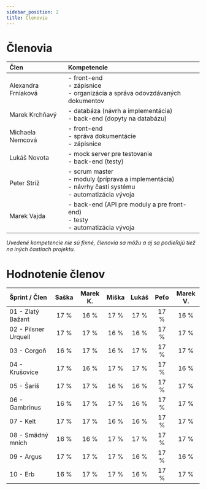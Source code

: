 ```yaml
---
sidebar_position: 2
title: Členovia
---
```


# Členovia

| Člen                | Kompetencie                                                                                                        |
| :------------------ | :----------------------------------------------------------------------------------------------------------------- |
| Alexandra Frniaková | - front-end<br /> - zápisnice<br /> - organizácia a správa odovzdávaných dokumentov                                |
| Marek Krchňavý      | - databáza (návrh a implementácia)<br /> - back-end (dopyty na databázu)                                           |
| Michaela Nemcová    | - front-end<br /> - správa dokumentácie<br /> - zápisnice                                                          |
| Lukáš Novota        | - mock server pre testovanie<br /> - back-end (testy)                                                              |
| Peter Stríž         | - scrum master<br /> - moduly (príprava a implementácia)<br /> - návrhy častí systému<br /> - automatizácia vývoja |
| Marek Vajda         | - back-end (API pre moduly a pre front-end)<br /> - testy<br /> - automatizácia vývoja                             |

_Uvedené kompetencie nie sú fixné, členovia sa môžu a aj sa podieľajú tiež na iných častiach projektu._

# Hodnotenie členov

| Šprint / Člen        | Saška | Marek K. | Miška | Lukáš | Peťo | Marek V. |
| :------------------- | :---: | :------: | :---: | :---: | :--: | :------: |
| 01 - Zlatý Bažant    | 17 %  |   16 %   | 17 %  | 17 %  | 17 % |   16 %   |
| 02 - Pilsner Urquell | 17 %  |   17 %   | 16 %  | 16 %  | 17 % |   17 %   |
| 03 - Corgoň          | 16 %  |   17 %   | 16 %  | 17 %  | 17 % |   17 %   |
| 04 - Krušovice       | 17 %  |   16 %   | 17 %  | 17 %  | 17 % |   16 %   |
| 05 - Šariš           | 17 %  |   17 %   | 16 %  | 16 %  | 17 % |   17 %   |
| 06 - Gambrinus       | 16 %  |   17 %   | 17 %  | 16 %  | 17 % |   17 %   |
| 07 - Kelt            | 17 %  |   17 %   | 16 %  | 16 %  | 17 % |   17 %   |
| 08 - Smädný mních    | 16 %  |   16 %   | 17 %  | 17 %  | 17 % |   17 %   |
| 09 - Argus           | 17 %  |   17 %   | 17 %  | 16 %  | 17 % |   16 %   |
| 10 - Erb             | 16 %  |   17 %   | 17 %  | 16 %  | 17 % |   17 %   |

